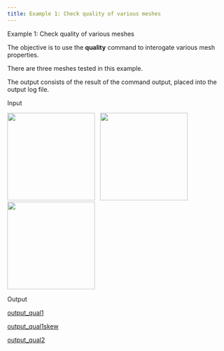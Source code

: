 ```yaml
---
title: Example 1: Check quality of various meshes
---
```


Example 1: Check quality of various meshes

 The objective is to use the **quality** command to interogate various
 mesh properties.

 There are three meshes tested in this example.

 The output consists of the result of the command output, placed into
 the output log file.

Input

<img  width="200" src="https://lanl.github.io/LaGriT/assets/images/qual1_tn.gif">
   
<img  width="200" src="https://lanl.github.io/LaGriT/assets/images/qua11skew_tn.gif"> 
   
<img  width="200" src="https://lanl.github.io/LaGriT/assets/images/qual2_tn.gif"> 

Output

 [output_qual1](output/output_qual1.txt)

 [output_qual1skew](output/output_qual1skew.txt)

 [output_qual2](output/output_qual2.txt)



